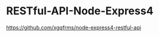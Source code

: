 # RESTful-API-Node-Express4  


https://github.com/xgqfrms/node-express4-restful-api



















